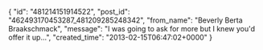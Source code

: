  {
   "id": "481214151914522",
   "post_id": "462493170453287_481209285248342",
   "from_name": "Beverly Berta Braakschmack",
   "message": "I was going to ask for more but I knew you'd offer it up...",
   "created_time": "2013-02-15T06:47:02+0000"
 }
